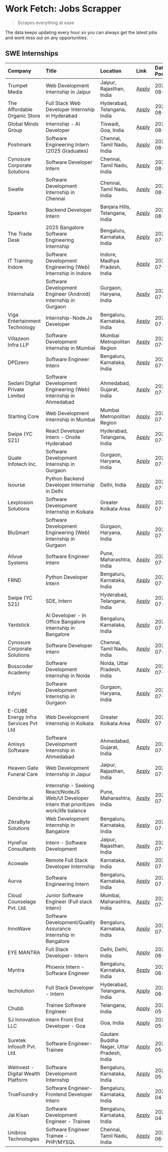 # Work Fetch: Jobs Scrapper
> Scrapes everything at ease

The data keeps updating every hour so you can always get the latest jobs and wont miss out on any opportunities.

## SWE Internships
<!--START_SECTION:workfetch-->
| Company                              | Title                                                                                        | Location                                  | Link                                                                                                                                                                                                                                                                                                            | Date Posted   |
|:-------------------------------------|:---------------------------------------------------------------------------------------------|:------------------------------------------|:----------------------------------------------------------------------------------------------------------------------------------------------------------------------------------------------------------------------------------------------------------------------------------------------------------------|:--------------|
| Trumpet Media                        | Web Development Internship in Jaipur                                                         | Jaipur, Rajasthan, India                  | [Apply](https://in.linkedin.com/jobs/view/web-development-internship-in-jaipur-at-trumpet-media-3992562628?position=23&pageNum=0&refId=gL4TeBpucXVnD68A7sp4Cw%3D%3D&trackingId=eBvlCNLbupIfiyKHn3Ut7w%3D%3D&trk=public_jobs_jserp-result_search-card)                                                           | 2024-08-03    |
| The Affordable Organic Store         | Full Stack Web Developer Internship in Hyderabad                                             | Hyderabad, Telangana, India               | [Apply](https://in.linkedin.com/jobs/view/full-stack-web-developer-internship-in-hyderabad-at-the-affordable-organic-store-3992560862?position=58&pageNum=0&refId=gL4TeBpucXVnD68A7sp4Cw%3D%3D&trackingId=TobX88%2FLtXssavwisWMt0A%3D%3D&trk=public_jobs_jserp-result_search-card)                              | 2024-08-03    |
| Global Minds Group                   | Internship - AI Developer                                                                    | Tiswadi, Goa, India                       | [Apply](https://in.linkedin.com/jobs/view/internship-ai-developer-at-global-minds-group-3991511404?position=31&pageNum=0&refId=gL4TeBpucXVnD68A7sp4Cw%3D%3D&trackingId=REdGVPwS2PLSyrGjuFr1eQ%3D%3D&trk=public_jobs_jserp-result_search-card)                                                                   | 2024-08-02    |
| Poshmark                             | Software Engineering Intern (2025 Graduates)                                                 | Chennai, Tamil Nadu, India                | [Apply](https://in.linkedin.com/jobs/view/software-engineering-intern-2025-graduates-at-poshmark-3973115109?position=32&pageNum=0&refId=gL4TeBpucXVnD68A7sp4Cw%3D%3D&trackingId=qGrLR4KF1T59ZUJz3vMkpA%3D%3D&trk=public_jobs_jserp-result_search-card)                                                          | 2024-08-02    |
| Cynosure Corporate Solutions         | Software Developer Intern                                                                    | Chennai, Tamil Nadu, India                | [Apply](https://in.linkedin.com/jobs/view/software-developer-intern-at-cynosure-corporate-solutions-3991507758?position=34&pageNum=0&refId=gL4TeBpucXVnD68A7sp4Cw%3D%3D&trackingId=1rNB94wGeL7C3JjpWxrTqQ%3D%3D&trk=public_jobs_jserp-result_search-card)                                                       | 2024-08-02    |
| Swatle                               | Software Development Internship in Chennai                                                   | Chennai, Tamil Nadu, India                | [Apply](https://in.linkedin.com/jobs/view/software-development-internship-in-chennai-at-swatle-3990246717?position=15&pageNum=0&refId=gL4TeBpucXVnD68A7sp4Cw%3D%3D&trackingId=71747Y6uVRMiQgF6khq4%2Bg%3D%3D&trk=public_jobs_jserp-result_search-card)                                                          | 2024-08-01    |
| Spaarks                              | Backend Developer Intern                                                                     | Banjara Hills, Telangana, India           | [Apply](https://in.linkedin.com/jobs/view/backend-developer-intern-at-spaarks-3990226465?position=22&pageNum=0&refId=gL4TeBpucXVnD68A7sp4Cw%3D%3D&trackingId=ulTDZPFEGs48IxWNfvV%2BDQ%3D%3D&trk=public_jobs_jserp-result_search-card)                                                                           | 2024-08-01    |
| The Trade Desk                       | 2025 Bangalore Software Engineering Internship                                               | Bengaluru, Karnataka, India               | [Apply](https://in.linkedin.com/jobs/view/2025-bangalore-software-engineering-internship-at-the-trade-desk-3987456531?position=24&pageNum=0&refId=gL4TeBpucXVnD68A7sp4Cw%3D%3D&trackingId=uJWuP7Yuo5UitZOD9sU7RA%3D%3D&trk=public_jobs_jserp-result_search-card)                                                | 2024-07-30    |
| IT Training Indore                   | Software Development Engineering (Web) Internship in Indore                                  | Indore, Madhya Pradesh, India             | [Apply](https://in.linkedin.com/jobs/view/software-development-engineering-web-internship-in-indore-at-it-training-indore-3987149765?position=7&pageNum=0&refId=gL4TeBpucXVnD68A7sp4Cw%3D%3D&trackingId=X5B0QL3t%2BZHw1jIBx7kcDw%3D%3D&trk=public_jobs_jserp-result_search-card)                                | 2024-07-29    |
| Internshala                          | Software Development Engineer (Android) Internship in Gurgaon                                | Gurgaon, Haryana, India                   | [Apply](https://in.linkedin.com/jobs/view/software-development-engineer-android-internship-in-gurgaon-at-internshala-3987153031?position=42&pageNum=0&refId=gL4TeBpucXVnD68A7sp4Cw%3D%3D&trackingId=6qamRzIJkvjp7xCuXHfOQA%3D%3D&trk=public_jobs_jserp-result_search-card)                                      | 2024-07-29    |
| Viga Entertainment Technology        | Internship-Node.Js Developer                                                                 | Bengaluru, Karnataka, India               | [Apply](https://in.linkedin.com/jobs/view/internship-node-js-developer-at-viga-entertainment-technology-3986933084?position=44&pageNum=0&refId=gL4TeBpucXVnD68A7sp4Cw%3D%3D&trackingId=1c%2FmUpISpebml1cX%2Fj8t%2BA%3D%3D&trk=public_jobs_jserp-result_search-card)                                             | 2024-07-29    |
| Villazeon Infra LLP                  | Software Development Internship in Mumbai                                                    | Mumbai Metropolitan Region                | [Apply](https://in.linkedin.com/jobs/view/software-development-internship-in-mumbai-at-villazeon-infra-llp-3985431977?position=43&pageNum=0&refId=gL4TeBpucXVnD68A7sp4Cw%3D%3D&trackingId=E4t%2BK07LQPYH5KPS%2FKnBdg%3D%3D&trk=public_jobs_jserp-result_search-card)                                            | 2024-07-27    |
| DPDzero                              | Software Engineer Intern                                                                     | Bengaluru, Karnataka, India               | [Apply](https://in.linkedin.com/jobs/view/software-engineer-intern-at-dpdzero-3984918371?position=29&pageNum=0&refId=gL4TeBpucXVnD68A7sp4Cw%3D%3D&trackingId=DXAAfQYWOl8ov8X%2Fjfppgg%3D%3D&trk=public_jobs_jserp-result_search-card)                                                                           | 2024-07-26    |
| Sedani Digital Private Limited       | Software Development Engineering (Web) Internship in Ahmedabad                               | Ahmedabad, Gujarat, India                 | [Apply](https://in.linkedin.com/jobs/view/software-development-engineering-web-internship-in-ahmedabad-at-sedani-digital-private-limited-3985017980?position=8&pageNum=0&refId=gL4TeBpucXVnD68A7sp4Cw%3D%3D&trackingId=KAFa%2FclDzjZ%2FmPxS00U8Wg%3D%3D&trk=public_jobs_jserp-result_search-card)               | 2024-07-25    |
| Starting Core                        | Web Development Internship in Mumbai                                                         | Mumbai Metropolitan Region                | [Apply](https://in.linkedin.com/jobs/view/web-development-internship-in-mumbai-at-starting-core-3981367557?position=11&pageNum=0&refId=gL4TeBpucXVnD68A7sp4Cw%3D%3D&trackingId=enA6Dq%2BXJ1aqmzbusccz1Q%3D%3D&trk=public_jobs_jserp-result_search-card)                                                         | 2024-07-23    |
| Swipe (YC S21)                       | React Developer Intern - Onsite Hyderabad                                                    | Hyderabad, Telangana, India               | [Apply](https://in.linkedin.com/jobs/view/react-developer-intern-onsite-hyderabad-at-swipe-yc-s21-3981326010?position=12&pageNum=0&refId=gL4TeBpucXVnD68A7sp4Cw%3D%3D&trackingId=VB%2BqeaVP2fhOSPnD2uYKUg%3D%3D&trk=public_jobs_jserp-result_search-card)                                                       | 2024-07-23    |
| Quale Infotech Inc.                  | Software Development Internship in Gurgaon                                                   | Gurgaon, Haryana, India                   | [Apply](https://in.linkedin.com/jobs/view/software-development-internship-in-gurgaon-at-quale-infotech-inc-3981372174?position=14&pageNum=0&refId=gL4TeBpucXVnD68A7sp4Cw%3D%3D&trackingId=lU3PnfVjbGPlyTaimcTdDQ%3D%3D&trk=public_jobs_jserp-result_search-card)                                                | 2024-07-23    |
| Isourse                              | Python Backend Developer Internship in Delhi                                                 | Delhi, India                              | [Apply](https://in.linkedin.com/jobs/view/python-backend-developer-internship-in-delhi-at-isourse-3981371334?position=18&pageNum=0&refId=gL4TeBpucXVnD68A7sp4Cw%3D%3D&trackingId=ccncOI6XIy7F0Ona6ZMSug%3D%3D&trk=public_jobs_jserp-result_search-card)                                                         | 2024-07-23    |
| Lexplosion Solutions                 | Software Development Internship in Kolkata                                                   | Greater Kolkata Area                      | [Apply](https://in.linkedin.com/jobs/view/software-development-internship-in-kolkata-at-lexplosion-solutions-3981366528?position=26&pageNum=0&refId=gL4TeBpucXVnD68A7sp4Cw%3D%3D&trackingId=FX%2BJDyyofJnRCaeJC22XwA%3D%3D&trk=public_jobs_jserp-result_search-card)                                            | 2024-07-23    |
| BluSmart                             | Software Development Engineering (Web) Internship in Gurgaon                                 | Gurgaon, Haryana, India                   | [Apply](https://in.linkedin.com/jobs/view/software-development-engineering-web-internship-in-gurgaon-at-blusmart-3981371374?position=27&pageNum=0&refId=gL4TeBpucXVnD68A7sp4Cw%3D%3D&trackingId=KD5HcSokzMfXiqp4hcFQNg%3D%3D&trk=public_jobs_jserp-result_search-card)                                          | 2024-07-23    |
| Allvue Systems                       | Software Engineer Intern                                                                     | Pune, Maharashtra, India                  | [Apply](https://in.linkedin.com/jobs/view/software-engineer-intern-at-allvue-systems-3980955230?position=52&pageNum=0&refId=gL4TeBpucXVnD68A7sp4Cw%3D%3D&trackingId=II7RacFWovc2g64vXTczWA%3D%3D&trk=public_jobs_jserp-result_search-card)                                                                      | 2024-07-23    |
| FRND                                 | Python Developer Intern                                                                      | Bengaluru, Karnataka, India               | [Apply](https://in.linkedin.com/jobs/view/python-developer-intern-at-frnd-3982901541?position=59&pageNum=0&refId=gL4TeBpucXVnD68A7sp4Cw%3D%3D&trackingId=WrpKCchN3EP%2FpHCuigok0Q%3D%3D&trk=public_jobs_jserp-result_search-card)                                                                               | 2024-07-23    |
| Swipe (YC S21)                       | SDE, Intern                                                                                  | Hyderabad, Telangana, India               | [Apply](https://in.linkedin.com/jobs/view/sde-intern-at-swipe-yc-s21-3980368092?position=45&pageNum=0&refId=gL4TeBpucXVnD68A7sp4Cw%3D%3D&trackingId=Qn8lf9qyxza%2F05Opv5HD1A%3D%3D&trk=public_jobs_jserp-result_search-card)                                                                                    | 2024-07-22    |
| Yardstick                            | AI Developer - In Office Bangalore Internship in Bangalore                                   | Bengaluru, Karnataka, India               | [Apply](https://in.linkedin.com/jobs/view/ai-developer-in-office-bangalore-internship-in-bangalore-at-yardstick-3981740317?position=53&pageNum=0&refId=gL4TeBpucXVnD68A7sp4Cw%3D%3D&trackingId=v1qA4d0PesgXNjd1zssPug%3D%3D&trk=public_jobs_jserp-result_search-card)                                           | 2024-07-21    |
| Cynosure Corporate Solutions         | Software Developer Intern                                                                    | Chennai, Tamil Nadu, India                | [Apply](https://in.linkedin.com/jobs/view/software-developer-intern-at-cynosure-corporate-solutions-3979445794?position=25&pageNum=0&refId=gL4TeBpucXVnD68A7sp4Cw%3D%3D&trackingId=jzn%2B3hZu2afJUQH5v6EHfg%3D%3D&trk=public_jobs_jserp-result_search-card)                                                     | 2024-07-20    |
| Bosscoder Academy                    | Software Development Internship in Noida                                                     | Noida, Uttar Pradesh, India               | [Apply](https://in.linkedin.com/jobs/view/software-development-internship-in-noida-at-bosscoder-academy-3979668791?position=4&pageNum=0&refId=gL4TeBpucXVnD68A7sp4Cw%3D%3D&trackingId=Jl7ckAYM402b%2BOJS8CQ3Kg%3D%3D&trk=public_jobs_jserp-result_search-card)                                                  | 2024-07-18    |
| Infyni                               | Software Development Internship in Gurgaon                                                   | Gurgaon, Haryana, India                   | [Apply](https://in.linkedin.com/jobs/view/software-development-internship-in-gurgaon-at-infyni-3979668846?position=9&pageNum=0&refId=gL4TeBpucXVnD68A7sp4Cw%3D%3D&trackingId=kRVv0NtuF51I4z4OQKNAgw%3D%3D&trk=public_jobs_jserp-result_search-card)                                                             | 2024-07-18    |
| E-CUBE Energy Infra Services Pvt Ltd | Web Development Internship in Kolkata                                                        | Greater Kolkata Area                      | [Apply](https://in.linkedin.com/jobs/view/web-development-internship-in-kolkata-at-e-cube-energy-infra-services-pvt-ltd-3979668815?position=10&pageNum=0&refId=gL4TeBpucXVnD68A7sp4Cw%3D%3D&trackingId=eXR8bNpmopYyCh0uowcYlA%3D%3D&trk=public_jobs_jserp-result_search-card)                                   | 2024-07-18    |
| Amisys Software                      | Software Development Internship in Ahmedabad                                                 | Ahmedabad, Gujarat, India                 | [Apply](https://in.linkedin.com/jobs/view/software-development-internship-in-ahmedabad-at-amisys-software-3979670728?position=20&pageNum=0&refId=gL4TeBpucXVnD68A7sp4Cw%3D%3D&trackingId=EuxHGj69Q%2FmI5j%2FYdQKeig%3D%3D&trk=public_jobs_jserp-result_search-card)                                             | 2024-07-18    |
| Heaven Gate Funeral Care             | Web Development Internship in Jaipur                                                         | Jaipur, Rajasthan, India                  | [Apply](https://in.linkedin.com/jobs/view/web-development-internship-in-jaipur-at-heaven-gate-funeral-care-3979674387?position=39&pageNum=0&refId=gL4TeBpucXVnD68A7sp4Cw%3D%3D&trackingId=drTHGKrzGod%2FPeY9uAW1YQ%3D%3D&trk=public_jobs_jserp-result_search-card)                                              | 2024-07-18    |
| Dendrite.ai                          | Internship - Seeking React/NodeJS Web/UI Developer Intern that prioritizes work/life balance | Pune, Maharashtra, India                  | [Apply](https://in.linkedin.com/jobs/view/internship-seeking-react-nodejs-web-ui-developer-intern-that-prioritizes-work-life-balance-at-dendrite-ai-3979104292?position=48&pageNum=0&refId=gL4TeBpucXVnD68A7sp4Cw%3D%3D&trackingId=ztq4ZNcv%2BqdC3W%2Frxe%2FviQ%3D%3D&trk=public_jobs_jserp-result_search-card) | 2024-07-18    |
| ZikraByte Solutions                  | Web Development Internship in Bangalore                                                      | Bengaluru, Karnataka, India               | [Apply](https://in.linkedin.com/jobs/view/web-development-internship-in-bangalore-at-zikrabyte-solutions-3978596765?position=40&pageNum=0&refId=gL4TeBpucXVnD68A7sp4Cw%3D%3D&trackingId=Esnabz1td%2FrcPv4SqzRhlg%3D%3D&trk=public_jobs_jserp-result_search-card)                                                | 2024-07-17    |
| HyreFox Consultants                  | Intern - Software Development                                                                | Jaipur, Rajasthan, India                  | [Apply](https://in.linkedin.com/jobs/view/intern-software-development-at-hyrefox-consultants-3975991352?position=30&pageNum=0&refId=gL4TeBpucXVnD68A7sp4Cw%3D%3D&trackingId=HgWaow7L6%2FKkchZKe%2B6pZA%3D%3D&trk=public_jobs_jserp-result_search-card)                                                          | 2024-07-14    |
| Acowale                              | Remote Full Stack Developer Internship                                                       | Karnataka, India                          | [Apply](https://in.linkedin.com/jobs/view/remote-full-stack-developer-internship-at-acowale-3971889398?position=3&pageNum=0&refId=gL4TeBpucXVnD68A7sp4Cw%3D%3D&trackingId=1Q7qsl2JTdwSIbFi2Aw%2BOg%3D%3D&trk=public_jobs_jserp-result_search-card)                                                              | 2024-07-10    |
| Aurva                                | Software Engineering Intern                                                                  | Bengaluru, Karnataka, India               | [Apply](https://in.linkedin.com/jobs/view/software-engineering-intern-at-aurva-3972234446?position=56&pageNum=0&refId=gL4TeBpucXVnD68A7sp4Cw%3D%3D&trackingId=%2BlbsTtE08oMCEK5bkqBfzQ%3D%3D&trk=public_jobs_jserp-result_search-card)                                                                          | 2024-07-10    |
| Cloud Counselage Pvt. Ltd.           | Junior Software Engineer (Full stack Intern)                                                 | Mumbai, Maharashtra, India                | [Apply](https://in.linkedin.com/jobs/view/junior-software-engineer-full-stack-intern-at-cloud-counselage-pvt-ltd-3967725851?position=19&pageNum=0&refId=gL4TeBpucXVnD68A7sp4Cw%3D%3D&trackingId=W18OtAoQzgH%2Bxm8kIgzLhw%3D%3D&trk=public_jobs_jserp-result_search-card)                                        | 2024-07-09    |
| InnoWave                             | Software Development/Quality Assurance Internship in Bangalore                               | Bengaluru, Karnataka, India               | [Apply](https://in.linkedin.com/jobs/view/software-development-quality-assurance-internship-in-bangalore-at-innowave-3970349934?position=17&pageNum=0&refId=gL4TeBpucXVnD68A7sp4Cw%3D%3D&trackingId=HtK97FyA4g4phcWbINRbuQ%3D%3D&trk=public_jobs_jserp-result_search-card)                                      | 2024-07-08    |
| EYE MANTRA                           | Full Stack Developer- Intern                                                                 | Delhi, Delhi, India                       | [Apply](https://in.linkedin.com/jobs/view/full-stack-developer-intern-at-eye-mantra-3960988037?position=13&pageNum=0&refId=gL4TeBpucXVnD68A7sp4Cw%3D%3D&trackingId=RaYJv7o5dm0It%2FeZTGyBeA%3D%3D&trk=public_jobs_jserp-result_search-card)                                                                     | 2024-06-28    |
| Myntra                               | Phoenix Intern - Software Engineer                                                           | Bengaluru, Karnataka, India               | [Apply](https://in.linkedin.com/jobs/view/phoenix-intern-software-engineer-at-myntra-3947244832?position=37&pageNum=0&refId=gL4TeBpucXVnD68A7sp4Cw%3D%3D&trackingId=sEYm30P21aioEt2Lb36Saw%3D%3D&trk=public_jobs_jserp-result_search-card)                                                                      | 2024-06-12    |
| techolution                          | Full Stack Developer - Intern                                                                | Hyderabad, Telangana, India               | [Apply](https://in.linkedin.com/jobs/view/full-stack-developer-intern-at-techolution-3947911862?position=50&pageNum=0&refId=gL4TeBpucXVnD68A7sp4Cw%3D%3D&trackingId=UwMu9FlVTWWkpg%2B8ALUbOA%3D%3D&trk=public_jobs_jserp-result_search-card)                                                                    | 2024-06-06    |
| Chubb                                | Trainee Software Engineer                                                                    | Telangana, India                          | [Apply](https://in.linkedin.com/jobs/view/trainee-software-engineer-at-chubb-3955950075?position=36&pageNum=0&refId=gL4TeBpucXVnD68A7sp4Cw%3D%3D&trackingId=6mO0pTL%2B8QIlwlVaB1YeXA%3D%3D&trk=public_jobs_jserp-result_search-card)                                                                            | 2024-05-27    |
| SJ Innovation LLC                    | Intern Front End Developer - Goa                                                             | Goa, India                                | [Apply](https://in.linkedin.com/jobs/view/intern-front-end-developer-goa-at-sj-innovation-llc-3931678611?position=21&pageNum=0&refId=gL4TeBpucXVnD68A7sp4Cw%3D%3D&trackingId=LRoXSCpSF4Gi9a4i4adyNg%3D%3D&trk=public_jobs_jserp-result_search-card)                                                             | 2024-05-24    |
| Suretek Infosoft Pvt. Ltd.           | Software Engineer-Trainee                                                                    | Gautam Buddha Nagar, Uttar Pradesh, India | [Apply](https://in.linkedin.com/jobs/view/software-engineer-trainee-at-suretek-infosoft-pvt-ltd-3916999948?position=35&pageNum=0&refId=gL4TeBpucXVnD68A7sp4Cw%3D%3D&trackingId=bG6%2BJizRGMBltNApp99Iag%3D%3D&trk=public_jobs_jserp-result_search-card)                                                         | 2024-05-04    |
| WeInvest - Digital Wealth Platform   | Software Development Internship                                                              | Bengaluru, Karnataka, India               | [Apply](https://in.linkedin.com/jobs/view/software-development-internship-at-weinvest-digital-wealth-platform-3912867225?position=2&pageNum=0&refId=gL4TeBpucXVnD68A7sp4Cw%3D%3D&trackingId=%2BrEK9YDT0cV7vG42OOTWjg%3D%3D&trk=public_jobs_jserp-result_search-card)                                            | 2024-05-01    |
| TrueFoundry                          | Software Engineer- Frontend Developer Intern                                                 | Bengaluru, Karnataka, India               | [Apply](https://in.linkedin.com/jobs/view/software-engineer-frontend-developer-intern-at-truefoundry-3887320206?position=28&pageNum=0&refId=gL4TeBpucXVnD68A7sp4Cw%3D%3D&trackingId=iTNSoRbhujhGmfxDnc2N8A%3D%3D&trk=public_jobs_jserp-result_search-card)                                                      | 2024-04-05    |
| Jai Kisan                            | Software Development Engineer - Trainee                                                      | Bengaluru, Karnataka, India               | [Apply](https://in.linkedin.com/jobs/view/software-development-engineer-trainee-at-jai-kisan-3913911193?position=33&pageNum=0&refId=gL4TeBpucXVnD68A7sp4Cw%3D%3D&trackingId=trzgeS5tP5kCUbykAP8tUw%3D%3D&trk=public_jobs_jserp-result_search-card)                                                              | 2024-04-04    |
| Unibros Technologies                 | Software Engineer Trainee - PHP/MYSQL                                                        | Chennai, Tamil Nadu, India                | [Apply](https://in.linkedin.com/jobs/view/software-engineer-trainee-php-mysql-at-unibros-technologies-3656599241?position=51&pageNum=0&refId=gL4TeBpucXVnD68A7sp4Cw%3D%3D&trackingId=eqQJ9gXCA4YdkQ1k03cOLA%3D%3D&trk=public_jobs_jserp-result_search-card)                                                     | 2023-06-12    |
<!--END_SECTION:workfetch-->
